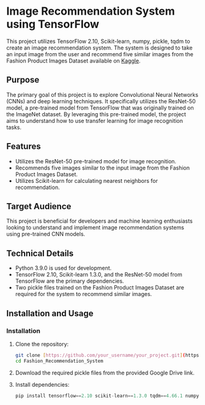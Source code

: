 # Image Recommendation System using TensorFlow

This project utilizes TensorFlow 2.10, Scikit-learn, numpy, pickle, tqdm to create an image recommendation system. The system is designed to take an input image from the user and recommend five similar images from the Fashion Product Images Dataset available on [Kaggle](https://www.kaggle.com/datasets/paramaggarwal/fashion-product-images-dataset).

## Purpose

The primary goal of this project is to explore Convolutional Neural Networks (CNNs) and deep learning techniques. It specifically utilizes the ResNet-50 model, a pre-trained model from TensorFlow that was originally trained on the ImageNet dataset. By leveraging this pre-trained model, the project aims to understand how to use transfer learning for image recognition tasks.

## Features

- Utilizes the ResNet-50 pre-trained model for image recognition.
- Recommends five images similar to the input image from the Fashion Product Images Dataset.
- Utilizes Scikit-learn for calculating nearest neighbors for recommendation.

## Target Audience

This project is beneficial for developers and machine learning enthusiasts looking to understand and implement image recommendation systems using pre-trained CNN models.

## Technical Details

- Python 3.9.0 is used for development.
- TensorFlow 2.10, Scikit-learn 1.3.0, and the ResNet-50 model from TensorFlow are the primary dependencies.
- Two pickle files trained on the Fashion Product Images Dataset are required for the system to recommend similar images.

## Installation and Usage

### Installation

1. Clone the repository:

   ```bash
   git clone [https://github.com/your_username/your_project.git](https://github.com/IIIIIGODIIIII/Fashion_Recommendation_System.git)https://github.com/IIIIIGODIIIII/Fashion_Recommendation_System.git
   cd Fashion_Recommendation_System

2. Download the required pickle files from the provided Google Drive link.
   
3. Install dependencies:

   ````python
   pip install tensorflow==2.10 scikit-learn==1.3.0 tqdm==4.66.1 numpy==1.23.5 pickle


